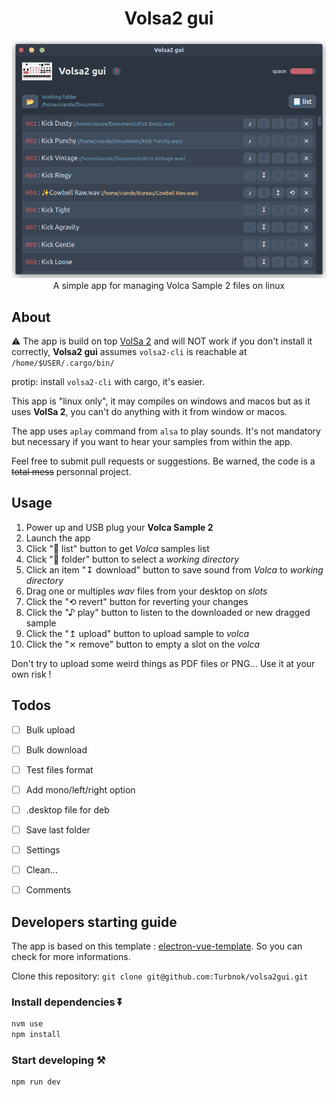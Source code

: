 <div align="center"> 

# Volsa2 gui
  
<img width="794" alt="image" src="./volsa2gui.png">
A simple app for managing Volca Sample 2 files on linux
</div>

## About

⚠️ The app is build on top [VolSa 2](https://github.com/00nktk/volsa2) and will NOT work if you don't install it correctly, **Volsa2 gui** assumes `volsa2-cli` is reachable at `/home/$USER/.cargo/bin/`

protip: install `volsa2-cli` with cargo, it's easier.

This app is "linux only", it may compiles on windows and macos but as it uses **VolSa 2**, you can't do anything with it from window or macos.

The app uses `aplay` command from `alsa` to play sounds. It's not mandatory but necessary if you want to hear your samples from within the app.

Feel free to submit pull requests or suggestions. Be warned, the code is a ~~total mess~~ personnal project.

## Usage

1. Power up and USB plug your **Volca Sample 2**
2. Launch the app
3. Click "📃 list" button to get *Volca* samples list
4. Click "📂 folder" button to select a *working directory*
5. Click an item "↧ download" button to save sound from *Volca* to *working directory*
6. Drag one or multiples *wav* files from your desktop on *slots*
7. Click the "⟲ revert" button for reverting your changes
8. Click the "♪ play" button to listen to the downloaded or new dragged sample
9. Click the "↥ upload" button to upload sample to *volca*
10. Click the "⨯ remove" button to empty a slot on the *volca*

Don't try to upload some weird things as PDF files or PNG... Use it at your own risk !

## Todos

- [ ] Bulk upload
- [ ] Bulk download
- [ ] Test files format
- [ ] Add mono/left/right option
- [ ] .desktop file for deb
- [ ] Save last folder
- [ ] Settings
- [ ] Clean...
- [ ] Comments



## Developers starting guide
The app is based on this template : [electron-vue-template](git@github.com:Turbnok/volsa2gui.git). So you can check for more informations.

Clone this repository: `git clone git@github.com:Turbnok/volsa2gui.git`

### Install dependencies ⏬

```bash
nvm use 
npm install
```

### Start developing ⚒️

```bash
npm run dev
```
